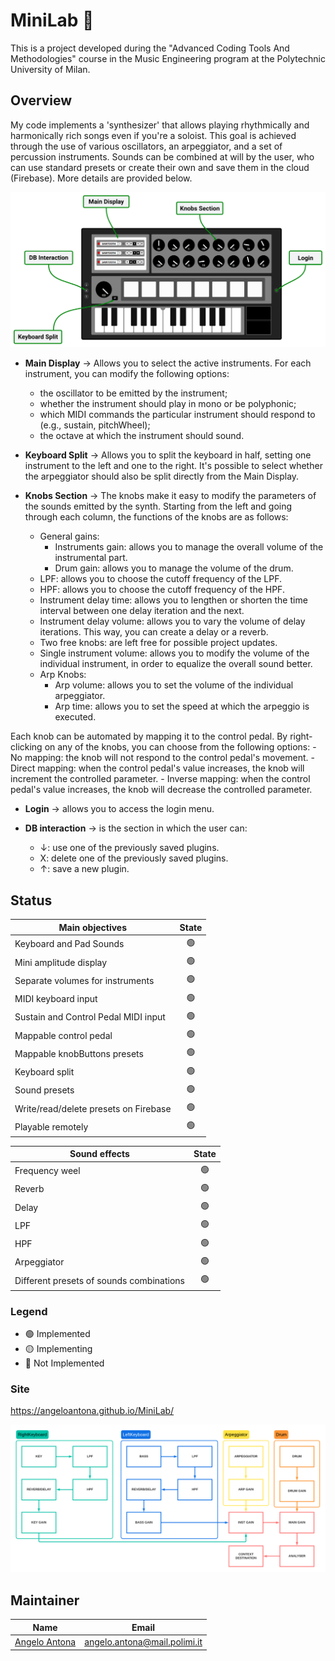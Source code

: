 # MiniLab 🎹

This is a project developed during the "Advanced Coding Tools And Methodologies" course in the Music Engineering program at the Polytechnic University of Milan. 

## Overview

My code implements a 'synthesizer' that allows playing rhythmically and harmonically rich songs even if you're a soloist. This goal is achieved through the use of various oscillators, an arpeggiator, and a set of percussion instruments. Sounds can be combined at will by the user, who can use standard presets or create their own and save them in the cloud (Firebase). More details are provided below.

![Legend](https://github.com/AngeloAntona/MiniLab/blob/master/ReadmeResources/Legend.png)

* **Main Display** &rarr; Allows you to select the active instruments. For each instrument, you can modify the following options:
    - the oscillator to be emitted by the instrument;
    - whether the instrument should play in mono or be polyphonic;
    - which MIDI commands the particular instrument should respond to (e.g., sustain, pitchWheel);
    - the octave at which the instrument should sound.
* **Keyboard Split** &rarr; Allows you to split the keyboard in half, setting one instrument to the left and one to the right. It's possible to select whether the arpeggiator should also be split directly from the Main Display.

* **Knobs Section** &rarr; The knobs make it easy to modify the parameters of the sounds emitted by the synth. Starting from the left and going through each column, the functions of the knobs are as follows:
    * General gains:
        - Instruments gain: allows you to manage the overall volume of the instrumental part.
        - Drum gain: allows you to manage the volume of the drum.
    * LPF: allows you to choose the cutoff frequency of the LPF.
    * HPF: allows you to choose the cutoff frequency of the HPF.
    * Instrument delay time: allows you to lengthen or shorten the time interval between one delay iteration and the next.
    * Instrument delay volume: allows you to vary the volume of delay iterations. This way, you can create a delay or a reverb.
    * Two free knobs: are left free for possible project updates.
    * Single instrument volume: allows you to modify the volume of the individual instrument, in order to equalize the overall sound better.
    * Arp Knobs:
        - Arp volume: allows you to set the volume of the individual arpeggiator.
        - Arp time: allows you to set the speed at which the arpeggio is executed.

Each knob can be automated by mapping it to the control pedal. By right-clicking on any of the knobs, you can choose from the following options:
    - No mapping: the knob will not respond to the control pedal's movement.
    - Direct mapping: when the control pedal's value increases, the knob will increment the controlled parameter.
    - Inverse mapping: when the control pedal's value increases, the knob will decrease the controlled parameter.
* **Login** &rarr; allows you to access the login menu.

* **DB interaction** &rarr; is the section in which the user can:
    - ↓: use one of the previously saved plugins.
    - X: delete one of the previously saved plugins.
    - ↑: save a new plugin.

## Status
| Main objectives                           | State           |
| ----------------------------------------- |:---------------:|
| Keyboard and Pad Sounds                   | :green_circle:  |
| Mini amplitude display                    | :green_circle:  |
| Separate volumes for instruments          | :green_circle:  |
| MIDI keyboard input                       | :green_circle:  |
| Sustain and Control Pedal MIDI input      | :green_circle:  |
| Mappable control pedal                    | :green_circle:  |
| Mappable knobButtons presets              | :green_circle:  |
| Keyboard split                            | :green_circle:  |
| Sound presets                             | :green_circle:  |
| Write/read/delete presets on Firebase     | :green_circle:  |
| Playable remotely                         | :green_circle:  |

| Sound effects                             | State           |
| ----------------------------------------- |:---------------:|
| Frequency weel                            | :green_circle:  |
| Reverb                                    | :green_circle:  |
| Delay                                     | :green_circle:  |
| LPF                                       | :green_circle:  |
| HPF                                       | :green_circle:  |
| Arpeggiator                               | :green_circle:  |
| Different presets of sounds combinations  | :green_circle:  |

### Legend
- :green_circle: Implemented
- :yellow_circle: Implementing
- :red_circle: Not Implemented

### Site
https://angeloantona.github.io/MiniLab/

![AudioChain](https://github.com/AngeloAntona/MiniLab/blob/master/ReadmeResources/AudioChain_(AudioModel).png)

## Maintainer
| Name                                                  | Email                         |
| ----------------------------------------------------- |:-----------------------------:|
| [Angelo Antona](https://github.com/AngeloAntona)      | angelo.antona@mail.polimi.it  | 
